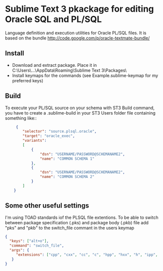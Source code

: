 # Sublime Text 3 pkackage for editing Oracle SQL and PL/SQL

Language definition and execution utilities for Oracle PL/SQL files.
It is based on the bundle http://code.google.com/p/oracle-textmate-bundle/ 

## Install
- Download and extract package. Place it in C:\\Users\\...\\AppData\\Roaming\\Sublime Text 3\\Packages\\
- Install keymaps for the commands (see Example.sublime-keymap for my preferred keys)

## Build
To execute your PL/SQL source on your schema with ST3 Build command, you have to create a .sublime-build in your ST3 Users folder file containing something like::

```json
     {
        "selector": "source.plsql.oracle",
        "target": "oracle_exec",
        "variants":
        [
            {
                "dsn": "USERNAME/PASSWORD@SCHEMANAME2",
                "name": "COMMON SCHEMA 1"
            },
            {
                "dsn": "USERNAME/PASSWORD@SCHEMANAME2",
                "name": "COMMON SCHEMA 2"
            }
        ]
    }
```

## Some other useful settings
I'm using TOAD standards iof the PLSQL file extentions. To be able to switch between package specification (.pks) and package body (.pkb) file add "pks" and "pkb" to the switch_file commant in the users keymap

```json
{ 
  "keys": ["alt+o"], 
  "command": "switch_file", 
  "args": {
     "extensions": ["cpp", "cxx", "cc", "c", "hpp", "hxx", "h", "ipp", "inl", "m", "mm", "pkb", "pks"]
   } 
}
```


